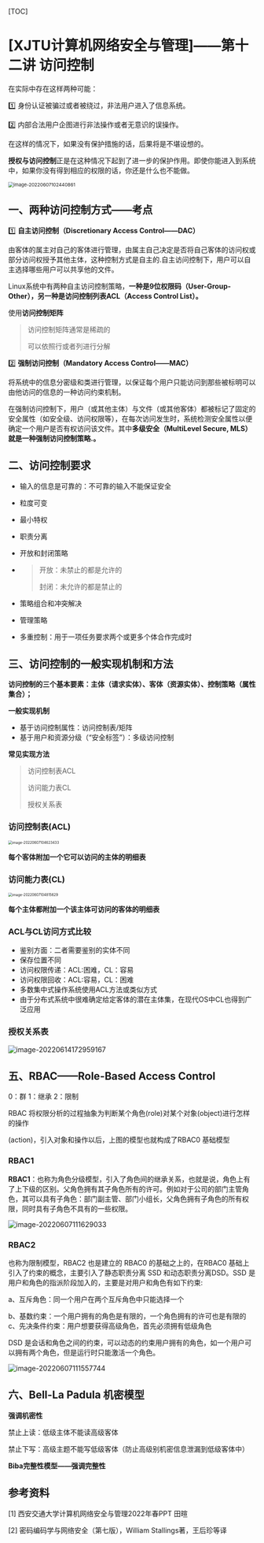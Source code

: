 [TOC]

# [XJTU计算机网络安全与管理]——第十二讲 访问控制

在实际中存在这样两种可能：

:one: 身份认证被骗过或者被绕过，非法用户进入了信息系统。

:two: 内部合法用户企图进行非法操作或者无意识的误操作。

在这样的情况下，如果没有保护措施的话，后果将是不堪设想的。

**授权与访问控制**正是在这种情况下起到了进一步的保护作用。即使你能进入到系统中，如果你没有得到相应的权限的话，你还是什么也不能做。

<img src="https://note-image-1307786938.cos.ap-beijing.myqcloud.com/typora/image-20220607102440861.png" alt="image-20220607102440861" style="zoom: 67%;" />

## 一、两种访问控制方式——考点

:one: **自主访问控制（Discretionary Access Control——DAC）**

由客体的属主对自己的客体进行管理，由属主自己决定是否将自己客体的访问权或部分访问权授予其他主体，这种控制方式是自主的.自主访问控制下，用户可以自主选择哪些用户可以共享他的文件。

Linux系统中有两种自主访问控制策略，**一种是9位权限码（User-Group-Other），另一种是访问控制列表ACL（Access Control List）。**

使用**访问控制矩阵**

> 访问控制矩阵通常是稀疏的
>
> 可以依照行或者列进行分解

:two: **强制访问控制（Mandatory Access Control——MAC）**

将系统中的信息分密级和类进行管理，以保证每个用户只能访问到那些被标明可以由他访问的信息的一种访问约束机制。

在强制访问控制下，用户（或其他主体）与文件（或其他客体）都被标记了固定的安全属性（如安全级、访问权限等），在每次访问发生时，系统检测安全属性以便确定一个用户是否有权访问该文件。其中**多级安全（MultiLevel Secure, MLS）就是一种强制访问控制策略.。**

## 二、访问控制要求

- 输入的信息是可靠的：不可靠的输入不能保证安全

- 粒度可变

- 最小特权

- 职责分离

- 开放和封闭策略

- > 开放：未禁止的都是允许的
  >
  > 封闭：未允许的都是禁止的

- 策略组合和冲突解决

- 管理策略

- 多重控制：用于一项任务要求两个或更多个体合作完成时

## 三、访问控制的一般实现机制和方法

**访问控制的三个基本要素：主体（请求实体）、客体（资源实体）、控制策略（属性集合）；**

**一般实现机制**

- 基于访问控制属性：访问控制表/矩阵
- 基于用户和资源分级（“安全标签”）：多级访问控制

**常见实现方法**

> 访问控制表ACL
>
> 访问能力表CL
>
> 授权关系表

### 访问控制表(ACL)

<img src="https://note-image-1307786938.cos.ap-beijing.myqcloud.com/typora/image-20220607104623433.png" alt="image-20220607104623433" style="zoom:50%;" />

**每个客体附加一个它可以访问的主体的明细表**

### 访问能力表(CL)

<img src="https://note-image-1307786938.cos.ap-beijing.myqcloud.com/typora/image-20220607104815629.png" alt="image-20220607104815629" style="zoom:50%;" />

**每个主体都附加一个该主体可访问的客体的明细表**

### ACL与CL访问方式比较

- 鉴别方面：二者需要鉴别的实体不同
- 保存位置不同
- 访问权限传递：ACL:困难，CL：容易
- 访问权限回收：ACL:容易，CL：困难
- 多数集中式操作系统使用ACL方法或类似方式
- 由于分布式系统中很难确定给定客体的潜在主体集，在现代OS中CL也得到广泛应用

### 授权关系表

![image-20220614172959167](https://note-image-1307786938.cos.ap-beijing.myqcloud.com/typora/image-20220614172959167.png)

## 五、RBAC——Role-Based Access Control

0：群	1：继承	2：限制

RBAC 将权限分析的过程抽象为判断某个角色(role)对某个对象(object)进行怎样的操作

 (action)，引入对象和操作以后，上图的模型也就构成了RBAC0 基础模型

### RBAC1

 **RBAC1**：也称为角色分级模型，引入了角色间的继承关系，也就是说，角色上有 了上下级的区别。父角色拥有其子角色所有的许可。例如对于公司的部门主管角色，其可以具有子角色：部门副主管、部门小组长，父角色拥有子角色的所有权限，同时具有子角色不具有的一些权限。

![image-20220607111629033](https://note-image-1307786938.cos.ap-beijing.myqcloud.com/typora/image-20220607111629033.png)

### RBAC2

也称为限制模型，RBAC2 也是建立的 RBAC0 的基础之上的，在RBAC0 基础上引入了约束的概念，主要引入了静态职责分离 SSD 和动态职责分离DSD。SSD 是用户和角色的指派阶段加入的，主要是对用户和角色有如下约束:

a、互斥角色：同一个用户在两个互斥角色中只能选择一个

b、基数约束：一个用户拥有的角色是有限的，一个角色拥有的许可也是有限的c、先决条件约束：用户想要获得高级角色，首先必须拥有低级角色

DSD 是会话和角色之间的约束，可以动态的约束用户拥有的角色，如一个用户可以拥有两个角色，但是运行时只能激活一个角色。

![image-20220607111557744](https://note-image-1307786938.cos.ap-beijing.myqcloud.com/typora/image-20220607111557744.png)

## 六、Bell-La Padula 机密模型 

**强调机密性**

禁止上读：低级主体不能读高级客体

禁止下写：高级主题不能写低级客体（防止高级别机密信息泄漏到低级客体中）

**Biba完整性模型——强调完整性**

## 参考资料

[1] 西安交通大学计算机网络安全与管理2022年春PPT 	田暄

[2] 密码编码学与网络安全（第七版），William Stallings著，王后珍等译